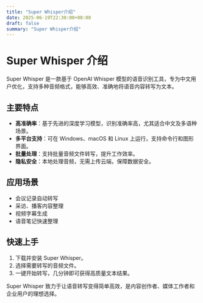 ```yaml
---
title: "Super Whisper介绍"
date: 2025-06-19T22:30:00+08:00
draft: false
summary: "Super Whisper介绍"
---
```


# Super Whisper 介绍

Super Whisper 是一款基于 OpenAI Whisper 模型的语音识别工具，专为中文用户优化，支持多种音频格式，能够高效、准确地将语音内容转写为文本。

## 主要特点

- **高准确率**：基于先进的深度学习模型，识别准确率高，尤其适合中文及多语种场景。
- **多平台支持**：可在 Windows、macOS 和 Linux 上运行，支持命令行和图形界面。
- **批量处理**：支持批量音频文件转写，提升工作效率。
- **隐私安全**：本地处理音频，无需上传云端，保障数据安全。

## 应用场景

- 会议记录自动转写
- 采访、播客内容整理
- 视频字幕生成
- 语音笔记快速整理

## 快速上手

1. 下载并安装 Super Whisper。
2. 选择需要转写的音频文件。
3. 一键开始转写，几分钟即可获得高质量文本结果。

Super Whisper 致力于让语音转写变得简单高效，是内容创作者、媒体工作者和企业用户的理想选择。

 